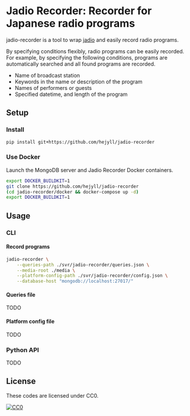 # Jadio Recorder: Recorder for Japanese radio programs

jadio-recorder is a tool to wrap [jadio](https://github.com/hejyll/jadio) and easily record radio programs.

By specifying conditions flexibly, radio programs can be easily recorded. For example, by specifying the following conditions, programs are automatically searched and all found programs are recorded.

* Name of broadcast station
* Keywords in the name or description of the program
* Names of performers or guests
* Specified datetime, and length of the program

## Setup

### Install

```bash
pip install git+https://github.com/hejyll/jadio-recorder
```

### Use Docker

Launch the MongoDB server and Jadio Recorder Docker containers.

```bash
export DOCKER_BUILDKIT=1
git clone https://github.com/hejyll/jadio-recorder
(cd jadio-recorder/docker && docker-compose up -d)
export DOCKER_BUILDKIT=1
```

## Usage

### CLI

#### Record programs

```bash
jadio-recorder \
    --queries-path ./svr/jadio-recorder/queries.json \
    --media-root ./media \
    --platform-config-path ./svr/jadio-recorder/config.json \
    --database-host "mongodb://localhost:27017/"
```

#### Queries file

TODO

#### Platform config file

TODO

### Python API

TODO

## License

These codes are licensed under CC0.

[![CC0](http://i.creativecommons.org/p/zero/1.0/88x31.png "CC0")](http://creativecommons.org/publicdomain/zero/1.0/deed.ja)
